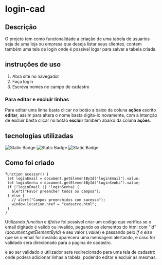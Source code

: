 # login-cad

## Descrição
O projeto tem como funcionalidade a criação de uma tabela de usuarios seja de uma loja ou empresa que deseja listar seus clientes, contem também uma tela de login onde é possivel logar para salvar a tabela criada.

## instruções de uso 
1. Abra site no navegador
2. Faça login
3. Escreva nomes no campo de cadastro

### Para editar e excluir linhas
Para editar uma linha basta clicar no botão a baixo da coluna **ações** escrito **editar**, assim para altera o nome basta digita-lo novamente, com a intenção de excluir basta clicar no botão **excluir** também abaixo da coluna **ações**.

## tecnologias utilizadas

![Static Badge](https://img.shields.io/badge/CSS3-purple?style=for-the-badge&logo=CSS3)
![Static Badge](https://img.shields.io/badge/JavaScript-black?style=for-the-badge&logo=JavaS&logoColor=black)
![Static Badge](https://img.shields.io/badge/HTML5-E34F26?style=for-the-badge&logo=html5&logoColor=white)

 ## Como foi criado
 ~~~JavaScrip
 function acessar() {
  let loginEmail = document.getElementById("loginEmail").value;
  let loginSenha = document.getElementById("loginSenha").value;
  if (!loginEmail || !loginSenha) {
    alert("Favor preencher todos os campos");
  } else {
    // alert("Campos preenchidos com sucesso");
    window.location.href = "cadastro.html";
  }
}
~~~

 Utilizando *function* e *if/else* foi possivel criar um codigo que verifica se o email digitado é valido ou invalido, pegando os elementos do html com "id" (*document.getElementById*) e seu valor (*.value*) e passando pelo *if e else* que se o email for invalido aparecera uma mensagem alertando, e caso for validado sera direcionado para a pagina de cadastro.
 
 
 
  e ao ser validado o utilizador sera redirecionado para uma tela de cadastro onde podera adicionar linhas a tabela, podendo editar e excluir as mesmas.

